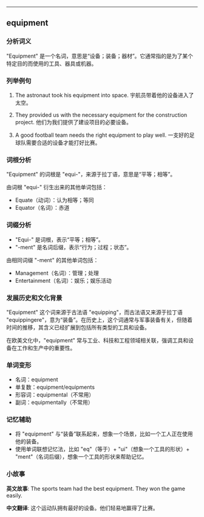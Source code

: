 
---------------
## equipment
### 分析词义
"Equipment" 是一个名词，意思是“设备；装备；器材”。它通常指的是为了某个特定目的而使用的工具、器具或机器。

### 列举例句
1. The astronaut took his equipment into space.
   宇航员带着他的设备进入了太空。

2. They provided us with the necessary equipment for the construction project.
   他们为我们提供了建设项目的必要设备。

3. A good football team needs the right equipment to play well.
   一支好的足球队需要合适的设备才能打好比赛。

### 词根分析
"Equipment" 的词根是 "equi-"，来源于拉丁语，意思是“平等；相等”。

由词根 "equi-" 衍生出来的其他单词包括：
- Equate（动词）：认为相等；等同
- Equator（名词）：赤道

### 词缀分析
- "Equi-" 是词根，表示“平等；相等”。
- "-ment" 是名词后缀，表示“行为；过程；状态”。

由相同词缀 "-ment" 的其他单词包括：
- Management（名词）：管理；处理
- Entertainment（名词）：娱乐；娱乐活动

### 发展历史和文化背景
"Equipment" 这个词来源于古法语 "equipping"，而古法语又来源于拉丁语 "equippingere"，意为“装备”。在历史上，这个词通常与军事装备有关，但随着时间的推移，其含义已经扩展到包括所有类型的工具和设备。

在欧美文化中，"equipment" 常与工业、科技和工程领域相关联，强调工具和设备在工作和生产中的重要性。

### 单词变形
- 名词：equipment
- 单复数：equipment/equipments
- 形容词：equipmental（不常用）
- 副词：equipmentally（不常用）

### 记忆辅助
- 将 "equipment" 与“装备”联系起来，想象一个场景，比如一个工人正在使用他的装备。
- 使用单词联想记忆法，比如 "eq"（等于）+ "ui"（想象一个工具的形状）+ "ment"（名词后缀），想象一个工具的形状来帮助记忆。

### 小故事
**英文故事**:
The sports team had the best equipment. They won the game easily.

**中文翻译**:
这个运动队拥有最好的设备。他们轻易地赢得了比赛。

